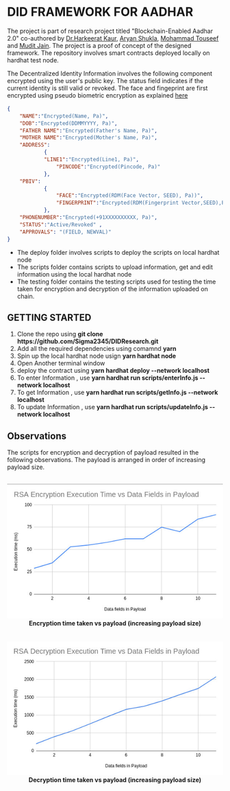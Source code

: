 # DID FRAMEWORK FOR AADHAR

The project is part of research project titled "Blockchain-Enabled Aadhar 2.0" co-authored by <a href="https://iitjammu.ac.in/computer_science_engineering/faculty-list/~harkeeratkaur">Dr.Harkeerat Kaur</a>, <a href="https://github.com/aryannewyork">Aryan Shukla</a>, <a href="https://github.com/Touseef-md">Mohammad Touseef</a> and <a href="https://github.com/Sigma2345/" >Mudit Jain</a>. The project is a proof of concept of the designed framework. The repository involves smart contracts deployed locally on hardhat test node.

The Decentralized Identity Information involves the following component encrypted using the user's public key. The status field indicates if the current identity is still valid or revoked. The face and fingeprint are first encrypted using pseudo biometric encryption as explained 
<a href="https://scholar.google.co.in/citations?view_op=view_citation&hl=en&user=Mt1kwb0AAAAJ&citation_for_view=Mt1kwb0AAAAJ:IjCSPb-OGe4C" >here</a> 

```json
{
    "NAME":"Encrypted(Name, Pa)",
    "DOB":"Encrypted(DDMMYYYY, Pa)",
    "FATHER NAME":"Encrypted(Father's Name, Pa)",
    "MOTHER NAME":"Encrypted(Mother's Name, Pa)",
    "ADDRESS":
            {
            "LINE1":"Encrypted(Line1, Pa)",
                "PINCODE":"Encrypted(Pincode, Pa)"
            },
    "PBIV":
            {
                "FACE":"Encrypted(RDM(Face Vector, SEED), Pa))",
                "FINGERPRINT":"Encrypted(RDM(Fingerprint Vector,SEED),Pa)"
            },
    "PHONENUMBER":"Encrypted(+91XXXXXXXXXX, Pa)",
    "STATUS":"Active/Revoked" , 
    "APPROVALS": "(FIELD, NEWVAL)"   
}
```
<ul>
    <li>
        The deploy folder involves scripts to deploy the scripts on local hardhat node  
    </li>
    <li>
        The scripts folder contains scripts to upload information, get and edit information using the local hardhat node 
    </li>
    <li>
        The testing folder contains the testing scripts used for testing the time taken for encryption and decryption of the information uploaded on chain. 
    </li>
</ul>


## GETTING STARTED
<ol>
    <li>
        Clone the repo using <b>git clone https://github.com/Sigma2345/DIDResearch.git</b>
    </li>
    <li>
        Add all the required dependencies using comamnd <b>yarn</b> 
    </li>
    <li>
        Spin up the local hardhat node usign <b>yarn hardhat node</b>
    </li>
    <li>
        Open Another terminal window
    </li>
    <li>
        deploy the contract using <b>yarn hardhat deploy --network localhost</b>
    </li>
    <li>
        To enter Information , use <b>yarn hardhat run scripts/enterInfo.js --network localhost</b>
    </li>
    <li>
        To get Information , use <b>yarn hardhat run scripts/getInfo.js --network localhost</b>
    </li>
    <li>
        To update Information , use <b>yarn hardhat run scripts/updateInfo.js --network localhost</b>
    </li>
</ol>

## Observations 

The scripts for encryption and decryption of payload resulted in the following observations. The payload is arranged in order of increasing payload size.
<br></br>
<div align="center">
<img src = "images/RSA_Encryption_payload_vs_execution_time.png">
<br><b>Encryption time taken vs payload (increasing payload size)</b></br>
</img>
<br></br>
<img src = "images/RSA_Decryption_payload_vs_execution_time.png">
<br><b>Decryption time taken vs payload (increasing payload size)</b></br>
</img>
</div>

